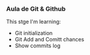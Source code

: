 ### Aula de Git & Github

This stge I'm learning:

- Git initialization
- Git Add and Comitt chances
- Show commits log
